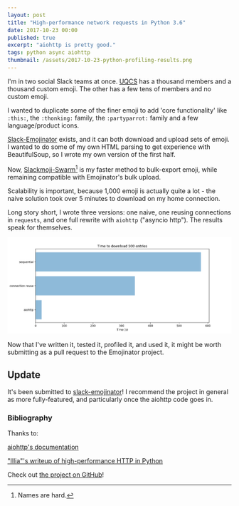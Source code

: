 ```yaml
---
layout: post
title: "High-performance network requests in Python 3.6"
date: 2017-10-23 00:00
published: true
excerpt: "aiohttp is pretty good."
tags: python async aiohttp
thumbnail: /assets/2017-10-23-python-profiling-results.png
---
```


I'm in two social Slack teams at once. [UQCS](https://uqcs.slack.com) has a thousand members and a thousand custom emoji. The other has a few tens of members and no custom emoji.

I wanted to duplicate some of the finer emoji to add 'core functionality' like `:this:`, the `:thonking:` family, the `:partyparrot:` family and a few language/product icons.

[Slack-Emojinator](https://github.com/smashwilson/slack-emojinator) exists, and it can both download and upload sets of emoji. I wanted to do some of my own HTML parsing to get experience with BeautifulSoup, so I wrote my own version of the first half.

Now, [Slackmoji-Swarm](https://github.com/d-lord/slackmoji-swarm)[^1] is my faster method to bulk-export emoji, while remaining compatible with Emojinator's bulk upload.

[^1]: Names are hard.

Scalability is important, because 1,000 emoji is actually quite a lot - the naive solution took over 5 minutes to download on my home connection.

Long story short, I wrote three versions: one naive, one reusing connections in `requests`, and one full rewrite with `aiohttp` ("asyncio http"). The results speak for themselves.

![Progressive improvement in runtime](/assets/2017-10-23-python-profiling-results.png)

Now that I've written it, tested it, profiled it, and used it, it might be worth submitting as a pull request to the Emojinator project.

## Update

It's been submitted to [slack-emojinator](https://github.com/smashwilson/slack-emojinator)! I recommend the project in general as more fully-featured, and particularly once the aiohttp code goes in.

### Bibliography

Thanks to:

[aiohttp's documentation](http://aiohttp.readthedocs.io/en/stable/)

["Illia"'s writeup of high-performance HTTP in Python](https://iliauk.com/2016/03/07/high-performance-python-sessions-async-multi-tasking/)

Check out [the project on GitHub](https://github.com/d-lord/slackmoji-swarm/)!
